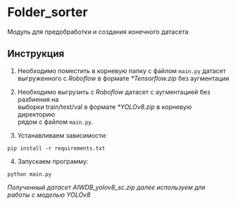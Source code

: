 # Folder_sorter  
 Модуль для предобработки и создания конечного датасета 

## Инструкция
1. Необходимо поместить в корневую папку с файлом `main.py` датасет выгруженного с *Roboflow* в формате *\*Tensorflow.zip* без аугментации  

2. Необходимо выгрузить с *Roboflow* датасет с аугментацией без разбиения на  
выборки train/test/val в формате *\*YOLOv8.zip* в корневую директорию  
рядом с файлом `main.py`.  

3. Устанавливаем зависимости:

```
pip install -r requirements.txt
```

4. Запускаем программу:

```
python main.py
```

_Полученный датасет AIWDB_yolov8_sc.zip далее используем для работы с моделью YOLOv8_
